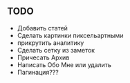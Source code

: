 ## TODO

- Добавить статей
- Сделать картинки пиксельартными
- прикрутить аналитику
- Сделать сетку из заметок
- Причесать Архив
- Написать Обо Мне или удалить
- Пагинация???
